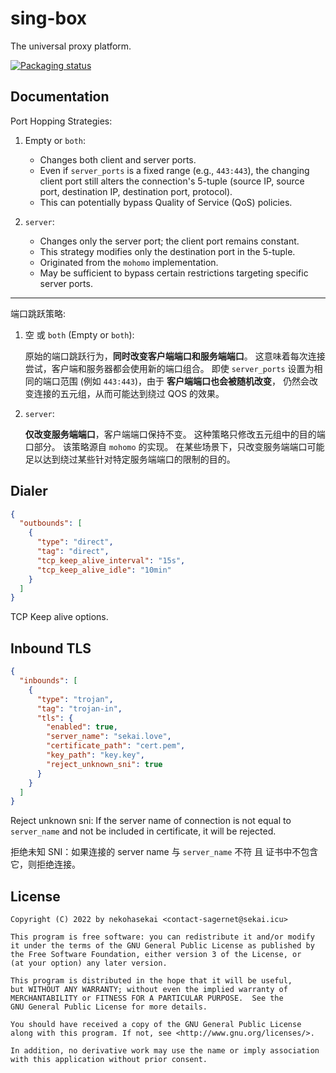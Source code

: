 # sing-box

The universal proxy platform.

[![Packaging status](https://repology.org/badge/vertical-allrepos/sing-box.svg)](https://repology.org/project/sing-box/versions)

## Documentation

Port Hopping Strategies:

1. Empty or `both`:
    - Changes both client and server ports.
    - Even if `server_ports` is a fixed range (e.g., `443:443`), the changing client port still alters the connection's
      5-tuple (source IP, source port, destination IP, destination port, protocol).
    - This can potentially bypass Quality of Service (QoS) policies.

2. `server`:
    - Changes only the server port; the client port remains constant.
    - This strategy modifies only the destination port in the 5-tuple.
    - Originated from the `mohomo` implementation.
    - May be sufficient to bypass certain restrictions targeting specific server ports.

---

端口跳跃策略:

1. 空 或 `both` (Empty or `both`):

   原始的端口跳跃行为，**同时改变客户端端口和服务端端口**。 这意味着每次连接尝试，客户端和服务器都会使用新的端口组合。
   即使 `server_ports` 设置为相同的端口范围 (例如 `443:443`)，由于 **客户端端口也会被随机改变**， 仍然会改变连接的五元组，从而可能达到绕过
   QOS 的效果。

2. `server`:

   **仅改变服务端端口**，客户端端口保持不变。 这种策略只修改五元组中的目的端口部分。 该策略源自 `mohomo` 的实现。
   在某些场景下，只改变服务端端口可能足以达到绕过某些针对特定服务端端口的限制的目的。

## Dialer

```json
{
  "outbounds": [
    {
      "type": "direct",
      "tag": "direct",
      "tcp_keep_alive_interval": "15s",
      "tcp_keep_alive_idle": "10min"
    }
  ]
}
```

TCP Keep alive options.

## Inbound TLS

```json
{
  "inbounds": [
    {
      "type": "trojan",
      "tag": "trojan-in",
      "tls": {
        "enabled": true,
        "server_name": "sekai.love",
        "certificate_path": "cert.pem",
        "key_path": "key.key",
        "reject_unknown_sni": true
      }
    }
  ]
}
```

Reject unknown sni: If the server name of connection is not equal to `server_name` and not be included in certificate,
it will be rejected.

拒绝未知 SNI：如果连接的 server name 与 `server_name` 不符 且 证书中不包含它，则拒绝连接。

## License

```
Copyright (C) 2022 by nekohasekai <contact-sagernet@sekai.icu>

This program is free software: you can redistribute it and/or modify
it under the terms of the GNU General Public License as published by
the Free Software Foundation, either version 3 of the License, or
(at your option) any later version.

This program is distributed in the hope that it will be useful,
but WITHOUT ANY WARRANTY; without even the implied warranty of
MERCHANTABILITY or FITNESS FOR A PARTICULAR PURPOSE.  See the
GNU General Public License for more details.

You should have received a copy of the GNU General Public License
along with this program. If not, see <http://www.gnu.org/licenses/>.

In addition, no derivative work may use the name or imply association
with this application without prior consent.
```